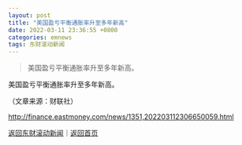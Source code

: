 ```yaml
---
layout: post
title: "美国盈亏平衡通胀率升至多年新高"
date: 2022-03-11 23:36:55 +0800
categories: emnews
tags: 东财滚动新闻
---
```

> 美国盈亏平衡通胀率升至多年新高。

<p>美国盈亏平衡通胀率升至多年新高。</p><p class="em_media">（文章来源：财联社）</p>

<http://finance.eastmoney.com/news/1351,202203112306650059.html>

[返回东财滚动新闻](//finews.withounder.com/emnews/)｜[返回首页](//finews.withounder.com/)